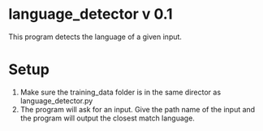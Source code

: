 # language_detector v 0.1

 This program detects the language of a given input. 

 Setup
 ==========================================
 1. Make sure the training_data folder is in the same director as language_detector.py
 2. The program will ask for an input. Give the path name of the input and the program will output
    the closest match language.
    
